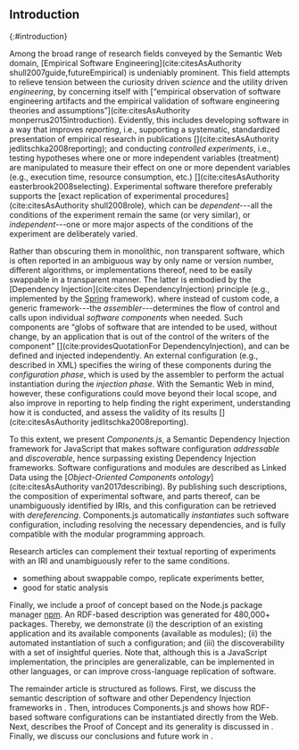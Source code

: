 ## Introduction
{:#introduction}

Among the broad range of research fields conveyed by the Semantic Web domain, 
[Empirical Software Engineering](cite:citesAsAuthority shull2007guide,futureEmpirical) is undeniably prominent.
This field attempts to relieve tension between the curiosity driven _science_ and the utility driven _engineering_,
by concerning itself with [<q>empirical observation of software engineering artifacts and the empirical validation of software engineering theories
and assumptions</q>](cite:citesAsAuthority monperrus2015introduction).
Evidently,
this includes developing software in a way that improves _reporting_, i.e., supporting a systematic, standardized presentation of empirical research in publications [](cite:citesAsAuthority jedlitschka2008reporting); 
and conducting _controlled experiments_, i.e., testing hypotheses where one or more independent variables (treatment) are manipulated to measure their effect on one or more dependent variables (e.g., execution time, resource consumption, etc.) [](cite:citesAsAuthority easterbrook2008selecting).
Experimental software therefore preferably supports the [exact replication of experimental procedures](cite:citesAsAuthority shull2008role), 
which can be _dependent_---all the conditions of the experiment remain the same (or very similar),
or _independent_---one or more major aspects of the conditions of the experiment are deliberately varied.

Rather than obscuring them in monolithic, non transparent software, which is often reported in an ambiguous way by only name or version number,
different algorithms, or implementations thereof, need to be easily swappable in a transparent manner.
The latter is embodied by the [Dependency Injection](cite:cites DependencyInjection) principle (e.g., implemented by the [Spring](https://projects.spring.io/spring-framework/) framework).
where instead of custom code, a generic framework---the _assembler_---determines the flow of control and calls upon individual _software components_ when needed.
Such components are
<q>globs of software that are intended to be used, without change, by an application that is out of the control of the writers of the component</q> [](cite:providesQuotationFor DependencyInjection),
and can be defined and injected independently.
An external configuration (e.g., described in XML) specifies the wiring of these components during the _configuration phase_, 
which is used by the assembler to perform the actual instantiation during the _injection phase_.
With the Semantic Web in mind, however,
these configurations could move beyond their local scope,
and also improve in reporting to help finding the right experiment, understanding how it is conducted, and assess the validity of its results [](cite:citesAsAuthority jedlitschka2008reporting).

To this extent, 
we present _Components.js_, 
a Semantic Dependency Injection framework for JavaScript that makes software configuration _addressable_ and _discoverable_, hence surpassing existing Dependency Injection frameworks.
Software configurations and modules are described as Linked Data using the [_Object-Oriented Components ontology_](cite:citesAsAuthority van2017describing).
By publishing such descriptions,
the composition of experimental software, and parts thereof, can be unambiguously identified by IRIs,
and this configuration can be retrieved with _dereferencing_.
Components.js automatically _instantiates_ such software configuration, including resolving the necessary dependencies, 
and is fully compatible with the modular programming approach.

Research articles can complement their textual reporting of experiments with an IRI and unambiguously refer to the same conditions.
- something about swappable compo, replicate experiments better, 
- good for static analysis



Finally, we include a proof of concept based on the Node.js package manager [npm](https://www.npmjs.com/).
An RDF-based description was generated for 480,000+ packages. Thereby, 
we demonstrate 
(i) the description of an existing application and its available components (available as modules);
(ii) the automated instantiation of such a configuration; and
(iii) the discoverability with a set of insightful queries.
Note that, although this is a JavaScript implementation, the principles are generalizable, 
can be implemented in other languages, or can improve cross-language replication of software.

The remainder article is structured as follows.
First, we discuss the semantic description of software and other Dependency Injection frameworks
in [](#related-work).
Then, [](#instantiating) introduces Components.js and shows how RDF-based software configurations can be instantiated directly from the Web.
Next, 
[](#proof-of-concept) describes the Proof of Concept and its generality is discussed in [](#discussion).
Finally, we discuss our conclusions and future work in [](#conclusion).
